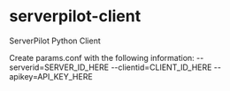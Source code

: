serverpilot-client
==================

ServerPilot Python Client

Create params.conf with the following information:
--serverid=SERVER_ID_HERE
--clientid=CLIENT_ID_HERE
--apikey=API_KEY_HERE